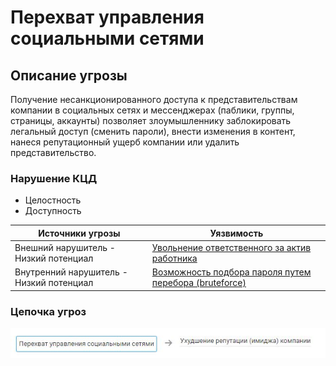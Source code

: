 # Перехват управления социальными сетями

## Описание угрозы
Получение несанкционированного доступа к представительствам компании в социальных сетях и мессенджерах (паблики, группы, страницы, аккаунты) позволяет злоумышленнику заблокировать легальный доступ (сменить пароли), внести изменения в контент, нанеся репутационный ущерб компании или удалить представительство.

### Нарушение КЦД
+ Целостность
+ Доступность


|Источники угрозы|Уязвимость|
|-|--------|
|Внешний нарушитель - Низкий потенциал|[Увольнение ответственного за актив работника](/vkr/vulnerabilities/page25)|
|Внутренний нарушитель - Низкий потенциал|[Возможность подбора пароля путем перебора (bruteforce)](/vkr/vulnerabilities/page26)|


### Цепочка угроз
![Цепочка угроз](image/img22.JPG "Цепочка угроз")
